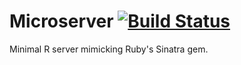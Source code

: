 Microserver [![Build Status](https://travis-ci.org/robertzk/microserver.svg?branch=master)](https://travis-ci.org/robertzk/microserver)
===========

Minimal R server mimicking Ruby's Sinatra gem.

